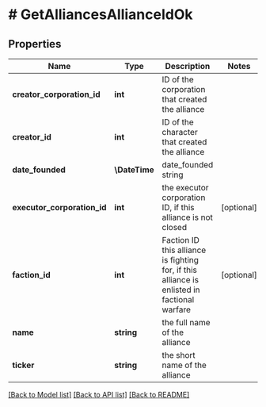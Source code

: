 # # GetAlliancesAllianceIdOk

## Properties

Name | Type | Description | Notes
------------ | ------------- | ------------- | -------------
**creator_corporation_id** | **int** | ID of the corporation that created the alliance |
**creator_id** | **int** | ID of the character that created the alliance |
**date_founded** | **\DateTime** | date_founded string |
**executor_corporation_id** | **int** | the executor corporation ID, if this alliance is not closed | [optional]
**faction_id** | **int** | Faction ID this alliance is fighting for, if this alliance is enlisted in factional warfare | [optional]
**name** | **string** | the full name of the alliance |
**ticker** | **string** | the short name of the alliance |

[[Back to Model list]](../../README.md#models) [[Back to API list]](../../README.md#endpoints) [[Back to README]](../../README.md)
